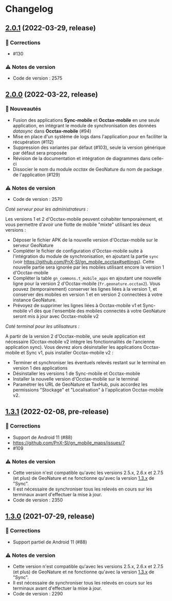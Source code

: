 # Changelog

## [2.0.1](https://github.com/PnX-SI/gn_mobile_occtax/releases/tag/2.0.1) (2022-03-29, release)

### 🐛 Corrections

* #130

### ⚠️ Notes de version

* Code de version : 2575

## [2.0.0](https://github.com/PnX-SI/gn_mobile_occtax/releases/tag/2.0.0) (2022-03-22, release)

### 🚀 Nouveautés

* Fusion des applications **Sync-mobile** et **Occtax-mobile** en une seule application, en intégrant le module de synchronisation des données _datasync_ dans **Occtax-mobile** (#94)
* Mise en place d'un système de logs dans l'application pour en faciliter la récupération (#112)
* Suppression des variantes par défaut (#103), seule la version générique par défaut sera proposée
* Révision de la documentation et intégration de diagrammes dans celle-ci
* Dissocier le nom du module _occtax_ de GeoNature du nom de package de l'application (#129)

### ⚠️ Notes de version

* Code de version : 2570

*Coté serveur pour les administrateurs :*

Les versions 1 et 2 d'Occtax-mobile peuvent cohabiter temporairement, et vous permettre d'avoir une flotte de mobile "mixte" utilisant les deux versions :

* Déposer le fichier APK de la nouvelle version d'Occtax-mobile sur le serveur GeoNature
* Compléter le fichier de configuration d'Occtax-mobile suite à l'intégration du module de synchronisation, en ajoutant la partie `sync` (voir https://github.com/PnX-SI/gn_mobile_occtax#settings). Cette nouvelle partie sera ignorée par les mobiles utilisant encore la version 1 d'Occtax-mobile
* Compléter la table `gn_commons.t_mobile_apps` en ajoutant une nouvelle ligne pour la version 2 d'Occtax-mobile (`fr.geonature.occtax2`). Vous pouvez (temporairement) conserver les lignes liées à la version 1, et conserver des mobiles en version 1 et en version 2 connectées à votre instance GeoNature. 
* Prévoyez de supprimer les lignes liées à Occtax-mobile v1 et Sync-mobile v1 dès que l'ensemble des mobiles connectés à votre GeoNature seront mis à jour avec Occtax-mobile v2

*Coté terminal pour les utilisateurs :* 

A partir de la version 2 d'Occtax-mobile, une seule application est nécessaire (Occtax-mobile v2 intègre les fonctionnalités de l'ancienne application sync). Vous devrez alors désinstaller les applications Occtax-mobile et Sync v1, puis installer Occtax-mobile v2 :

* Terminer et synchroniser les éventuels relevés restant sur le terminal en version 1 des applications
* Désinstaller les versions 1 de Sync-mobile et Occtax-mobile
* Installer la nouvelle version d'Occtax-mobile sur le terminal
* Paramétrer les URL de GeoNature et TaxHub, puis accordez les permissions "Stockage" et "Localisation" à l'application Occtax-mobile v2.

## [1.3.1](https://github.com/PnX-SI/gn_mobile_occtax/releases/tag/1.3.1) (2022-02-08, pre-release)

### 🐛 Corrections

* Support de Android 11 (#88)
* https://github.com/PnX-SI/gn_mobile_maps/issues/7
* #109

### ⚠️ Notes de version

* Cette version n'est compatible qu'avec les versions 2.5.x, 2.6.x et 2.7.5 (et plus) de GeoNature et ne fonctionne qu'avec la version [1.3.x](https://github.com/PnX-SI/gn_mobile_core/releases/tag/1.3.0) de "Sync".
* Il est nécessaire de synchroniser tous les relevés en cours sur les terminaux avant d'effectuer la mise à jour. 
* Code de version : 2350

## [1.3.0](https://github.com/PnX-SI/gn_mobile_occtax/releases/tag/1.3.0) (2021-07-29, release)

### 🐛 Corrections

* Support partiel de Android 11 (#88)

### ⚠️ Notes de version

* Cette version n'est compatible qu'avec les versions 2.5.x, 2.6.x et 2.7.5 (et plus) de GeoNature et ne fonctionne qu'avec la version [1.3.x](https://github.com/PnX-SI/gn_mobile_core/releases/tag/1.3.0) de "Sync".
* Il est nécessaire de synchroniser tous les relevés en cours sur les terminaux avant d'effectuer la mise à jour. 
* Code de version : 2290

